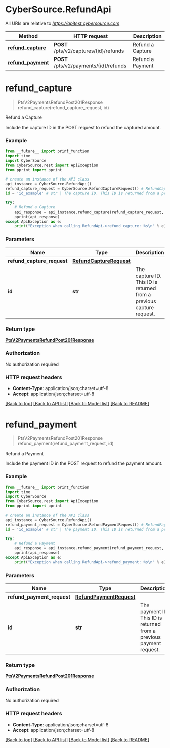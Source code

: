 # CyberSource.RefundApi

All URIs are relative to *https://apitest.cybersource.com*

Method | HTTP request | Description
------------- | ------------- | -------------
[**refund_capture**](RefundApi.md#refund_capture) | **POST** /pts/v2/captures/{id}/refunds | Refund a Capture
[**refund_payment**](RefundApi.md#refund_payment) | **POST** /pts/v2/payments/{id}/refunds | Refund a Payment


# **refund_capture**
> PtsV2PaymentsRefundPost201Response refund_capture(refund_capture_request, id)

Refund a Capture

Include the capture ID in the POST request to refund the captured amount. 

### Example 
```python
from __future__ import print_function
import time
import CyberSource
from CyberSource.rest import ApiException
from pprint import pprint

# create an instance of the API class
api_instance = CyberSource.RefundApi()
refund_capture_request = CyberSource.RefundCaptureRequest() # RefundCaptureRequest | 
id = 'id_example' # str | The capture ID. This ID is returned from a previous capture request.

try: 
    # Refund a Capture
    api_response = api_instance.refund_capture(refund_capture_request, id)
    pprint(api_response)
except ApiException as e:
    print("Exception when calling RefundApi->refund_capture: %s\n" % e)
```

### Parameters

Name | Type | Description  | Notes
------------- | ------------- | ------------- | -------------
 **refund_capture_request** | [**RefundCaptureRequest**](RefundCaptureRequest.md)|  | 
 **id** | **str**| The capture ID. This ID is returned from a previous capture request. | 

### Return type

[**PtsV2PaymentsRefundPost201Response**](PtsV2PaymentsRefundPost201Response.md)

### Authorization

No authorization required

### HTTP request headers

 - **Content-Type**: application/json;charset=utf-8
 - **Accept**: application/json;charset=utf-8

[[Back to top]](#) [[Back to API list]](../README.md#documentation-for-api-endpoints) [[Back to Model list]](../README.md#documentation-for-models) [[Back to README]](../README.md)

# **refund_payment**
> PtsV2PaymentsRefundPost201Response refund_payment(refund_payment_request, id)

Refund a Payment

Include the payment ID in the POST request to refund the payment amount. 

### Example 
```python
from __future__ import print_function
import time
import CyberSource
from CyberSource.rest import ApiException
from pprint import pprint

# create an instance of the API class
api_instance = CyberSource.RefundApi()
refund_payment_request = CyberSource.RefundPaymentRequest() # RefundPaymentRequest | 
id = 'id_example' # str | The payment ID. This ID is returned from a previous payment request.

try: 
    # Refund a Payment
    api_response = api_instance.refund_payment(refund_payment_request, id)
    pprint(api_response)
except ApiException as e:
    print("Exception when calling RefundApi->refund_payment: %s\n" % e)
```

### Parameters

Name | Type | Description  | Notes
------------- | ------------- | ------------- | -------------
 **refund_payment_request** | [**RefundPaymentRequest**](RefundPaymentRequest.md)|  | 
 **id** | **str**| The payment ID. This ID is returned from a previous payment request. | 

### Return type

[**PtsV2PaymentsRefundPost201Response**](PtsV2PaymentsRefundPost201Response.md)

### Authorization

No authorization required

### HTTP request headers

 - **Content-Type**: application/json;charset=utf-8
 - **Accept**: application/json;charset=utf-8

[[Back to top]](#) [[Back to API list]](../README.md#documentation-for-api-endpoints) [[Back to Model list]](../README.md#documentation-for-models) [[Back to README]](../README.md)

